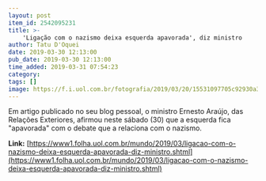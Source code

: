 ```yaml
---
layout: post
item_id: 2542095231
title: >-
    'Ligação com o nazismo deixa esquerda apavorada', diz ministro
author: Tatu D'Oquei
date: 2019-03-30 12:13:00
pub_date: 2019-03-30 12:13:00
time_added: 2019-03-31 07:54:23
category: 
tags: []
image: https://f.i.uol.com.br/fotografia/2019/03/20/15531097705c92930a36fca_1553109770_3x2_rt.jpg
---
```


Em artigo publicado no seu blog pessoal, o ministro Ernesto Araújo, das Relações Exteriores, afirmou neste sábado (30) que a esquerda fica "apavorada" com o debate que a relaciona com o nazismo.

**Link:** [https://www1.folha.uol.com.br/mundo/2019/03/ligacao-com-o-nazismo-deixa-esquerda-apavorada-diz-ministro.shtml](https://www1.folha.uol.com.br/mundo/2019/03/ligacao-com-o-nazismo-deixa-esquerda-apavorada-diz-ministro.shtml)

